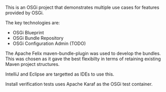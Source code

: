 This is an OSGi project that demonstrates multiple use cases for features
provided by OSGi.

The key technologies are:

* OSGi Blueprint
* OSGi Bundle Repository
* OSGi Configuration Admin (TODO)

The Apache Felix maven-bundle-plugin was used to develop the bundles.
This was chosen as it gave the best flexibilty in terms of retaining
existing Maven project structures.

IntelliJ and Eclipse are targetted as IDEs to use this.

Install verification tests uses Apache Karaf as the OSGi test container.
